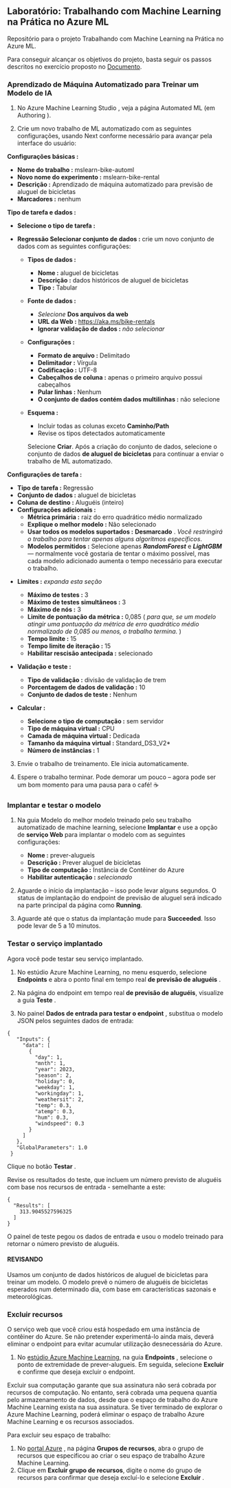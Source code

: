## Laboratório: Trabalhando com Machine Learning na Prática no Azure ML

Repositório para o projeto Trabalhando com Machine Learning na Prática no Azure ML.

Para conseguir alcançar os objetivos do projeto, basta seguir os passos descritos no exercício proposto no [Documento](https://microsoftlearning.github.io/mslearn-ai-fundamentals/Instructions/Labs/01-machine-learning.html).

### Aprendizado de Máquina Automatizado para Treinar um Modelo de IA

 1. No Azure Machine Learning Studio , veja a página Automated ML (em Authoring ).

 2. Crie um novo trabalho de ML automatizado com as seguintes configurações, usando Next conforme necessário para avançar pela interface do usuário:

**Configurações básicas :**
  - **Nome do trabalho :** mslearn-bike-automl
  - **Novo nome do experimento :** mslearn-bike-rental
  - **Descrição :** Aprendizado de máquina automatizado para previsão de aluguel de bicicletas
  - **Marcadores :** nenhum


**Tipo de tarefa e dados :**
 
 - **Selecione o tipo de tarefa :**
 - **Regressão Selecionar conjunto de dados :** crie um novo conjunto de dados com as seguintes configurações:
   
   + **Tipos de dados :**
   
     - **Nome :** aluguel de bicicletas
     - **Descrição :** dados históricos de aluguel de bicicletas
     - **Tipo :** Tabular

   + **Fonte de dados :**
     - _Selecione_ **Dos arquivos da web**
     - **URL da Web :** https://aka.ms/bike-rentals
     - **Ignorar validação de dados :** _não selecionar_

   + **Configurações :**
     - **Formato de arquivo :** Delimitado
     - **Delimitador :** Vírgula
     - **Codificação :** UTF-8
     - **Cabeçalhos de coluna :** apenas o primeiro arquivo possui cabeçalhos
     - **Pular linhas :** Nenhum
     - **O conjunto de dados contém dados multilinhas :** não selecione

   + **Esquema :**
     - Incluir todas as colunas exceto **Caminho/Path**
     - Revise os tipos detectados automaticamente
     
     Selecione **Criar**. Após a criação do conjunto de dados, selecione o conjunto de dados **de aluguel de bicicletas** para continuar a enviar o trabalho de ML automatizado.


**Configurações de tarefa :**
 
   - **Tipo de tarefa :** Regressão
   - **Conjunto de dados :** aluguel de bicicletas
   - **Coluna de destino :** Aluguéis (inteiro)
   - **Configurações adicionais :**
     + **Métrica primária :** raiz do erro quadrático médio normalizado
     + **Explique o melhor modelo :** Não selecionado
     + **Usar todos os modelos suportados :** __Desmarcado__ . *Você restringirá o trabalho para tentar apenas alguns algoritmos específicos*.
     + **Modelos permitidos :** Selecione apenas ***RandomForest*** e ***LightGBM*** — normalmente você gostaria de tentar o máximo possível, mas cada modelo adicionado aumenta o tempo necessário para executar o trabalho.

   + **Limites :** *expanda esta seção*
     
     - **Máximo de testes :** 3
     - **Máximo de testes simultâneos :** 3
     - **Máximo de nós :** 3
     - **Limite de pontuação da métrica :** 0,085 ( *para que, se um modelo atingir uma pontuação da métrica de erro quadrático médio normalizado de 0,085 ou menos, o trabalho termina.* )
     - **Tempo limite :** 15
     - **Tempo limite de iteração :** 15
     - **Habilitar rescisão antecipada :** selecionado

   + **Validação e teste :**
     
     - **Tipo de validação :** divisão de validação de trem
     - **Porcentagem de dados de validação :** 10
     - **Conjunto de dados de teste :** Nenhum

   + **Calcular :**
     
     - **Selecione o tipo de computação :** sem servidor
     - **Tipo de máquina virtual :** CPU
     - **Camada de máquina virtual :** Dedicada
     - **Tamanho da máquina virtual :** Standard_DS3_V2*
     - **Número de instâncias :** 1
     
 3. Envie o trabalho de treinamento. Ele inicia automaticamente.
 
 4. Espere o trabalho terminar. Pode demorar um pouco – agora pode ser um bom momento para uma pausa para o café! ☕

### Implantar e testar o modelo

 1. Na guia Modelo do melhor modelo treinado pelo seu trabalho automatizado de machine learning, selecione **Implantar** e use a opção de **serviço Web** para implantar o modelo com as seguintes configurações:
    - **Nome :** prever-alugueis
    - **Descrição :** Prever aluguel de bicicletas
    - **Tipo de computação :** Instância de Contêiner do Azure
    - **Habilitar autenticação :** _selecionado_
 
 2. Aguarde o início da implantação – isso pode levar alguns segundos. O status de implantação do endpoint de previsão de aluguel será indicado na parte principal da página como **Running**.
 
 3. Aguarde até que o status da implantação mude para **Succeeded**. Isso pode levar de 5 a 10 minutos.


### Testar o serviço implantado

Agora você pode testar seu serviço implantado.

1. No estúdio Azure Machine Learning, no menu esquerdo, selecione **Endpoints** e abra o ponto final em tempo real **de previsão de aluguéis** .

2. Na página do endpoint em tempo real **de previsão de aluguéis**, visualize a guia **Teste** .

3. No painel **Dados de entrada para testar o endpoint** , substitua o modelo JSON pelos seguintes dados de entrada:

```
{
   "Inputs": { 
     "data": [
       {
         "day": 1,
         "mnth": 1,   
         "year": 2023,
         "season": 2,
         "holiday": 0,
         "weekday": 1,
         "workingday": 1,
         "weathersit": 2, 
         "temp": 0.3, 
         "atemp": 0.3,
         "hum": 0.3,
         "windspeed": 0.3 
       }
     ]    
   },   
   "GlobalParameters": 1.0
 }
 ```

Clique no botão **Testar** .

Revise os resultados do teste, que incluem um número previsto de aluguéis com base nos recursos de entrada - semelhante a este:

```
{
  "Results": [
    313.9045527596325
  ]
}
```

O painel de teste pegou os dados de entrada e usou o modelo treinado para retornar o número previsto de aluguéis.

#### REVISANDO
Usamos um conjunto de dados históricos de aluguel de bicicletas para treinar um modelo. O modelo prevê o número de aluguéis de bicicletas esperados num determinado dia, com base em características sazonais e meteorológicas.

### Excluir recursos

 O serviço web que você criou está hospedado em uma instância de contêiner do Azure. Se não pretender experimentá-lo ainda mais, deverá eliminar o endpoint para evitar acumular utilização desnecessária do Azure.
 
 1. No [estúdio Azure Machine Learning](https://ml.azure.com/home), na guia **Endpoints** , selecione o ponto de extremidade de prever-alugueis. Em seguida, selecione **Excluir** e confirme que deseja excluir o endpoint.

Excluir sua computação garante que sua assinatura não será cobrada por recursos de computação. No entanto, será cobrada uma pequena quantia pelo armazenamento de dados, desde que o espaço de trabalho do Azure Machine Learning exista na sua assinatura. Se tiver terminado de explorar o Azure Machine Learning, poderá eliminar o espaço de trabalho Azure Machine Learning e os recursos associados.

Para excluir seu espaço de trabalho:

 1. No [portal Azure](https://portal.azure.com/?azure-portal=true#home) , na página **Grupos de recursos**, abra o grupo de recursos que especificou ao criar o seu espaço de trabalho Azure Machine Learning.
 2. Clique em **Excluir grupo de recursos**, digite o nome do grupo de recursos para confirmar que deseja excluí-lo e selecione **Excluir** .